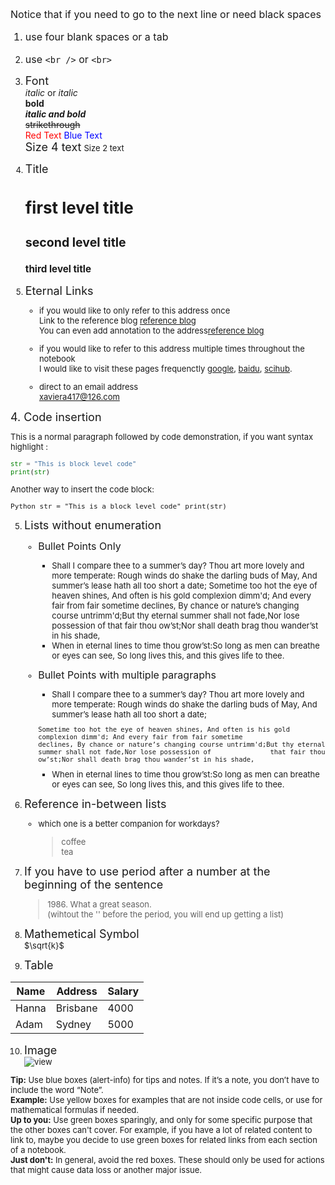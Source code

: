 
<font size = '3'> Notice that if you need to go to the next line or need black spaces
1. use four blank spaces or a tab
2. use `<br />` or `<br>` </font>   

1. <font size = '4'>Font </font>   
    *italic* or _italic_    
    **bold**   
    ***italic and bold***    
    ~~strikethrough~~  
    <font color=red>Red Text</font>    <font color=blue>Blue Text</font>   
    <font size="4">Size 4 text</font>   <font size='2'>Size 2 text
    
2. <font size = '4'>Title </font>  
    # first level title
    ## second level title
    ### third level title


3. <font size = '4'>Eternal Links </font>
    - if you would like to only refer to this address once    
    Link to the reference blog [reference blog](https://yuhongjun.github.io/tech/2017/05/02/Markdown-%E8%AF%AD%E6%B3%95%E6%89%8B%E5%86%8C-%E5%AE%8C%E6%95%B4%E6%95%B4%E7%90%86%E7%89%88.html)    
    You can even add annotation to the address[reference blog](https://yuhongjun.github.io/tech/2017/05/02/Markdown-%E8%AF%AD%E6%B3%95%E6%89%8B%E5%86%8C-%E5%AE%8C%E6%95%B4%E6%95%B4%E7%90%86%E7%89%88.html "my anotation")
           
    - if you would like to refer to this address multiple times throughout the notebook    
    I would like to visit these pages frequenctly [google][1], [baidu][2], [scihub][3]. 
              
    - direct to an email address   
    <xaviera417@126.com>
        
[1]:https://www.google.com
[2]:https://www.baidu.com
[3]:https://sci-hub.se

<font size = '4'>4. Code insertion </font>

This is a normal paragraph followed by code demonstration, if you want syntax highlight :

```Python
str = "This is block level code"
print(str)
```

Another way to insert the code block:

<code>Python
str = "This is a block level code"
print(str)
</code>

5.  <font size = '4'>Lists without enumeration </font> 
    -   <font size = '3'>Bullet Points Only </font> 
        *    Shall I compare thee to a summer’s day? Thou art more lovely and more temperate: Rough winds do shake the darling buds of             May, And summer’s lease hath all too short a date; Sometime too hot the eye of heaven shines, And often is his gold                 complexion dimm'd; And every fair from fair sometime declines, By chance or nature’s changing course untrimm'd;But thy               eternal summer shall not fade,Nor lose possession of that fair thou ow’st;Nor shall death brag thou wander’st in his               shade,
        *   When in eternal lines to time thou grow’st:So long as men can breathe or eyes can see, So long lives this, and this gives             life to thee.
        
    -   <font size = '3'>Bullet Points with multiple paragraphs</font> 
        *    Shall I compare thee to a summer’s day? Thou art more lovely and more temperate: Rough winds do shake the darling buds of             May, And summer’s lease hath all too short a date; 
        
            Sometime too hot the eye of heaven shines, And often is his gold complexion dimm'd; And every fair from fair sometime                 declines, By chance or nature’s changing course untrimm'd;But thy eternal summer shall not fade,Nor lose possession of               that fair thou ow’st;Nor shall death brag thou wander’st in his shade,
            
        *   When in eternal lines to time thou grow’st:So long as men can breathe or eyes can see, So long lives this, and this gives             life to thee.
       

6. <font size = '4'>Reference in-between lists </font> 
    *   which one is a better companion for workdays?
        > coffee    
        > tea

7. <font size = '4'>If you have to use period after a number at the beginning of the sentence </font>  
  
   > 1986\. What a great season.  
   > (wihtout the '\' before the period, you will end up getting a list)

8. <font size = '4'>Mathemetical Symbol</font>  
$\sqrt{k}$

9. <font size = '4'>Table</font> 

Name|Address|Salary 
-----|-------|------ 
Hanna|Brisbane|4000 
Adam|Sydney|5000

10. <font size = '4'> Image </font>  
![view](https://yuhongjun.github.io/assets/media/scenery.jpeg "美丽风景")

<div class="alert alert-block alert-info">
<b>Tip:</b> Use blue boxes (alert-info) for tips and notes. 
If it’s a note, you don’t have to include the word “Note”.
</div>


<div class="alert alert-block alert-warning">
<b>Example:</b> Use yellow boxes for examples that are not 
inside code cells, or use for mathematical formulas if needed.
</div>

<div class="alert alert-block alert-success">
<b>Up to you:</b> Use green boxes sparingly, and only for some specific 
purpose that the other boxes can't cover. For example, if you have a lot 
of related content to link to, maybe you decide to use green boxes for 
related links from each section of a notebook.
</div>

<div class="alert alert-block alert-danger">
<b>Just don't:</b> In general, avoid the red boxes. These should only be
used for actions that might cause data loss or another major issue.
</div>




```python

```
